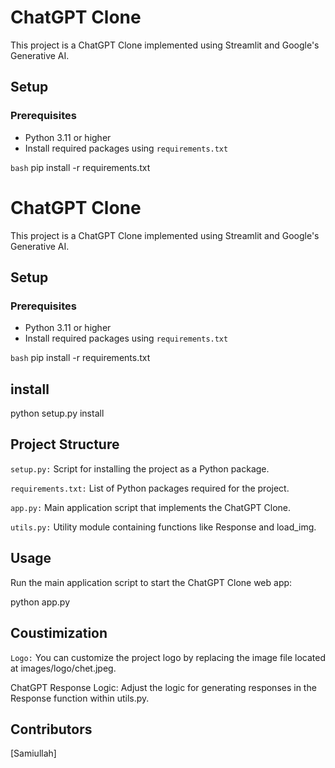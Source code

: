 # ChatGPT Clone

This project is a ChatGPT Clone implemented using Streamlit and Google's Generative AI.

## Setup

### Prerequisites

- Python 3.11 or higher
- Install required packages using `requirements.txt`

```bash```
pip install -r requirements.txt
# ChatGPT Clone

This project is a ChatGPT Clone implemented using Streamlit and Google's Generative AI.

## Setup

### Prerequisites

- Python 3.11 or higher
- Install required packages using `requirements.txt`

```bash```
pip install -r requirements.txt

## install
python setup.py install

## Project Structure
`setup.py:` Script for installing the project as a Python package.

`requirements.txt:` List of Python packages required for the project.

`app.py:` Main application script that implements the ChatGPT Clone.

`utils.py:` Utility module containing functions like Response and load_img.

## Usage
Run the main application script to start the ChatGPT Clone web app:

python app.py

## Coustimization
`Logo:` You can customize the project logo by replacing the image file located at images/logo/chet.jpeg.

ChatGPT Response Logic: Adjust the logic for generating responses in the Response function within utils.py.

## Contributors
[Samiullah]